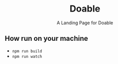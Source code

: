 <div align="center">
    <h1>Doable</h1>
    <p>A Landing Page for Doable</p>
</div>

## How run on your machine
- `npm run build`
- `npm run watch`